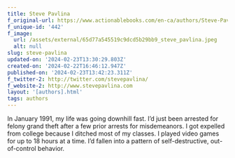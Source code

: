 ```yaml
---
title: Steve Pavlina
f_original-url: https://www.actionablebooks.com/en-ca/authors/Steve-Pavlina/
f_unique-id: '442'
f_image:
  url: /assets/external/65d77a545519c9dcd5b29bb9_steve_pavlina.jpeg
  alt: null
slug: steve-pavlina
updated-on: '2024-02-23T13:30:29.803Z'
created-on: '2024-02-22T16:46:12.947Z'
published-on: '2024-02-23T13:42:23.311Z'
f_twitter-2: http://twitter.com/stevepavlina/
f_website-2: http://www.stevepavlina.com
layout: '[authors].html'
tags: authors
---
```


In January 1991, my life was going downhill fast. I’d just been arrested for felony grand theft after a few prior arrests for misdemeanors. I got expelled from college because I ditched most of my classes. I played video games for up to 18 hours at a time. I’d fallen into a pattern of self-destructive, out-of-control behavior.
